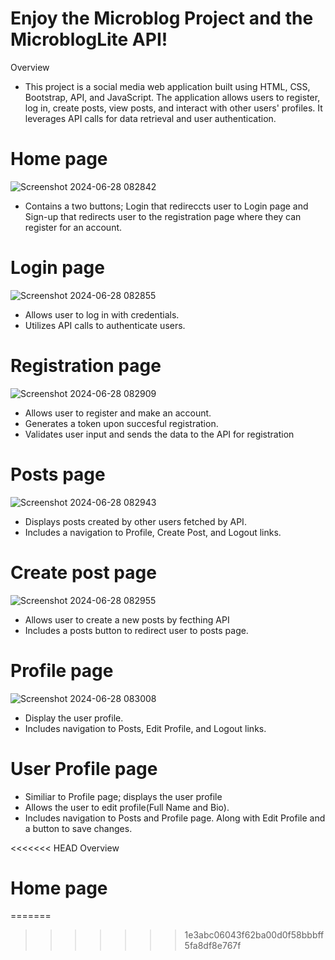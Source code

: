 # Enjoy the Microblog Project and the MicroblogLite API!
Overview
- This project is a social media web application built using HTML, CSS, Bootstrap, API, and JavaScript. The application allows users to register, log in, create posts, view posts, and interact with other users' profiles. It leverages API calls for data retrieval and user authentication.

# Home page
![Screenshot 2024-06-28 082842](https://github.com/Sounketa/Capstone3/assets/165396438/332a5a8c-ebb2-4724-bf41-2c79cda34a08)
- Contains a two buttons; Login that redireccts user to Login page and Sign-up that redirects user to the registration page where they can register for an account.

# Login page 
![Screenshot 2024-06-28 082855](https://github.com/Sounketa/Capstone3/assets/165396438/4789b006-ab23-4a12-a55b-fc302dca77ab)
- Allows user to log in with credentials.
- Utilizes API calls to authenticate users.

# Registration page 
![Screenshot 2024-06-28 082909](https://github.com/Sounketa/Capstone3/assets/165396438/f6df340e-9195-446a-a054-039121e581bd)
- Allows user to register and make an account.
- Generates a token upon succesful registration.
- Validates user input and sends the data to the API for registration

# Posts page
  ![Screenshot 2024-06-28 082943](https://github.com/Sounketa/Capstone3/assets/165396438/328bc8d7-36a0-441b-9173-663c742dff38)
- Displays posts created by other users fetched by API.
- Includes a navigation to Profile, Create Post, and Logout links.

# Create post page
![Screenshot 2024-06-28 082955](https://github.com/Sounketa/Capstone3/assets/165396438/a6228f5e-1637-4f82-a5fd-8222d403c9ad)
- Allows user to create a new posts by fecthing API
- Includes a posts button to redirect user to posts page.

# Profile page 
![Screenshot 2024-06-28 083008](https://github.com/Sounketa/Capstone3/assets/165396438/bf8ec2cb-5fd5-460e-941b-4eb3ed9054d5)
- Display the user profile.
- Includes navigation to Posts, Edit Profile, and Logout links.

# User Profile page
- Similiar to Profile page; displays the user profile
- Allows the user to edit profile(Full Name and Bio).
- Includes navigation to Posts and Profile page. Along with Edit Profile and a button to save changes.

<<<<<<< HEAD
Overview

# Home page
=======
>>>>>>> 1e3abc06043f62ba00d0f58bbbff5fa8df8e767f

